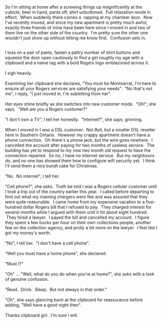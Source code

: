 So I'm sitting at home after a screwing things up magnificently at the cubicle, beer in hand, pants off, shirt unbuttoned.  Full relaxation mode in effect.  When suddenly there comes a  rapping at my chamber door.  Now I've recently moved, and since my new apartment is pretty much awful, exactly three friends of mine have been here since I moved in and two of them live on the other side of the country.  I'm pretty sure the other one wouldn't just show up without letting me know first.  Confusion sets in.<div><br /></div><div>I toss on a pair of pants, fasten a paltry number of shirt buttons and squeeze the door open cautiously to find a girl roughly my age with a clipboard and a name tag with a bold Rogers logo emblazoned across it.</div><div><br /></div><div>I sigh heavily.</div><div><br /></div><div>Examining her clipboard she declares, "You must be Montserrat, I'm here to ensure all your Rogers services are satisfying your needs".  "No that's not me", I reply, "I just moved in, I'm subletting from her".</div><div><br /></div><div>Her eyes shine briefly as she switches into new customer mode.  "Oh!", she says.  "Well are you a Rogers customer?"</div><div><br /></div><div>"I don't own a TV", I tell her honestly.  "Internet?", she says, grinning.</div><div><br /></div><div>When I moved in I was a DSL customer.  Not Bell, but a smaller DSL reseller here in Southern Ontario.  However my crappy apartment doesn't have a phone connection.  Oh there's a phone jack, but the wire goes nowhere.  I cancelled the account after paying for two months of useless service.  The building has yet to respond to my now two month old request to have the connection repaired.  So no, <span style="font-style: italic;">I</span> have no internet service.  But my neighbours do, and no one has showed them how to configure wifi security yet.  I think I'll send them a nice bundt cake for Christmas.</div><div><br /></div><div>"No.  No internet", I tell her.</div><div><br /></div><div>"Cell phone?", she asks.  Truth be told I was a Rogers cellular customer until I took a trip out of the country earlier this year.  I called before departing to find out what my roaming chargers were like and was assured that they were quite reasonable.  I came home from my expensive vacation to a five-hundred dollar Rogers bill that I refused to pay.  They charged interest for several months while I argued with them until it hit about eight hundred.  They hired a lawyer.  I payed the bill and cancelled my account.  I figure they spent a few bucks per hour on their own collections people, another few on the collection agency, and prolly a bit more on the lawyer.  I feel like I got my money's worth.</div><div><br /></div><div>"No", I tell her.  "I don't have a cell phone".</div><div><br /></div><div>"Well you must have a home phone", she declared.</div><div><br /></div><div>"Must I?"</div><div><br /></div><div>"Oh" ... "Well, what do you do when you're at home?", she asks with a look of genuine confusion.</div><div><br /></div><div>"Read.  Drink.  Sleep.  But not always in that order."</div><div><br /></div><div>"Oh", she says glancing back at the clipboard for reassurance before adding, "Well have a good night then".</div><div><br /></div><div>Thanks clipboard girl.  I'm sure I will.</div><div><br /></div><div><br /></div>